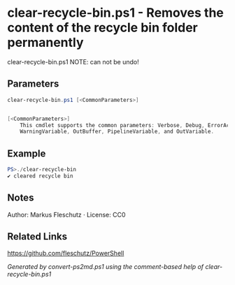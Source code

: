 # clear-recycle-bin.ps1 - Removes the content of the recycle bin folder permanently

clear-recycle-bin.ps1 
NOTE: can not be undo!

## Parameters
```powershell
clear-recycle-bin.ps1 [<CommonParameters>]


[<CommonParameters>]
    This cmdlet supports the common parameters: Verbose, Debug, ErrorAction, ErrorVariable, WarningAction, 
    WarningVariable, OutBuffer, PipelineVariable, and OutVariable.
```

## Example
```powershell
PS>./clear-recycle-bin
✔️ cleared recycle bin
```


## Notes
Author: Markus Fleschutz · License: CC0

## Related Links
https://github.com/fleschutz/PowerShell

*Generated by convert-ps2md.ps1 using the comment-based help of clear-recycle-bin.ps1*
